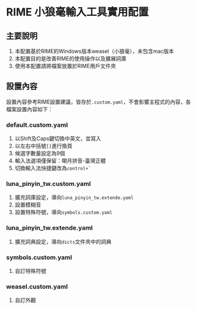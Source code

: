 # RIME 小狼毫輸入工具實用配置

## 主要說明
1. 本配置基於RIME的Windows版本weasel（小狼毫），未包含mac版本
2. 本配置目的是改善RIME的使用操作以及擴展詞庫
3. 使用本配置請將檔案放置於RIME用戶文件夾

## 設置內容
設置內容參考RIME設置建議，皆存於`.custom.yaml`，不會影響主程式的內容，各檔案設置內容如下：

### default.custom.yaml
1. 以Shift及Caps鍵切換中英文，並寫入
2. 以左右中括號`[]`進行換頁
3. 候選字數量設定為9個
4. 輸入法選項僅保留：朙月拼音-臺灣正體
5. 切換輸入法快捷鍵改為`` control+` ``

### luna_pinyin_tw.custom.yaml
1. 擴充詞庫設定，導向`luna_pinyin_tw.extende.yaml`
2. 設置模糊音
3. 設置特殊符號，導向`symbols.custom.yaml`

### luna_pinyin_tw.extende.yaml
1. 擴充詞典設定，導向`dicts`文件夾中的詞典

### symbols.custom.yaml
1. 自訂特殊符號

### weasel.custom.yaml
1. 自訂外觀